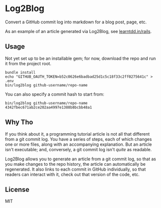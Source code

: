 # Log2Blog

Convert a GitHub commit log into markdown for a blog post, page, etc.

As an example of an article generated via Log2Blog, see [learntdd.in/rails](http://learntdd.in/rails/).

## Usage

Not yet set up to be an installable gem; for now, download the repo and run it from the project root.

```
bundle install
echo "GITHUB_OAUTH_TOKEN=b52c0626e6badbad25d1c5c18f33c2ff0275641c" > .env
bin/log2blog github-username/repo-name
```

You can also specify a commit hash to start from:

```
bin/log2blog github-username/repo-name 4342fbec671ab2ce202aa4997e1388b8bcbb48a1
```

## Why Tho

If you think about it, a programming tutorial article is not all that different from a git commit log. You have a series of steps, each of which changes one or more files, along with an accompanying explanation. But an article isn't executable; and, conversely, a git commit log isn't _quite_ as readable.

Log2Blog allows you to generate an article from a git commit log, so that as you make changes to the repo history, the article can automatically be regenerated. It also links to each commit in GitHub individually, so that readers can interact with it, check out that version of the code, etc.

## License

MIT
